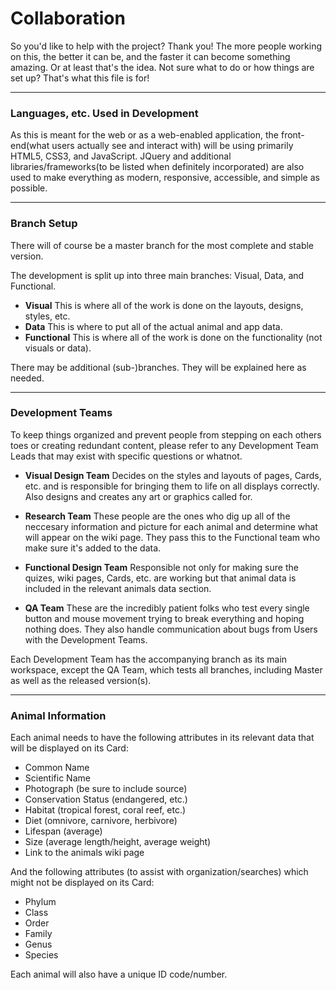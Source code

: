 # Collaboration
So you'd like to help with the project? Thank you! The more people working on this, the better it can be, and the faster 
it can become something amazing. Or at least that's the idea. Not sure what to do or how things are set up? 
That's what this file is for!

---
### Languages, etc. Used in Development
As this is meant for the web or as a web-enabled application, the front-end(what users actually see and interact with) will be using primarily HTML5, CSS3, and JavaScript. JQuery and additional libraries/frameworks(to be listed when definitely incorporated) are also used to make everything as modern, responsive, accessible, and simple as possible.

---
### Branch Setup
There will of course be a master branch for the most complete and stable version.

The development is split up into three main branches: Visual, Data, and Functional.

- **Visual** 
This is where all of the work is done on the layouts, designs, styles, etc.
- **Data**
This is where to put all of the actual animal and app data.
- **Functional**
This is where all of the work is done on the functionality (not visuals or data).

There may be additional (sub-)branches. They will be explained here as needed.

---
### Development Teams
To keep things organized and prevent people from stepping on each others toes or creating redundant content, please refer to any Development Team Leads that may exist with specific questions or whatnot.

- **Visual Design Team**
Decides on the styles and layouts of pages, Cards, etc. and is responsible for bringing them to life on all displays correctly. Also designs and creates any art or graphics called for.

- **Research Team**
These people are the ones who dig up all of the neccesary information and picture for each animal and determine what will appear on the wiki page. They pass this to the Functional team who make sure it's added to the data.

- **Functional Design Team**
Responsible not only for making sure the quizes, wiki pages, Cards, etc. are working but that animal data is included in the relevant animals data section. 

- **QA Team**
These are the incredibly patient folks who test every single button and mouse movement trying to break everything and hoping nothing does. They also handle communication about bugs from Users with the Development Teams.

Each Development Team has the accompanying branch as its main workspace, except the QA Team, which tests all branches, including Master as well as the released version(s).

---
### Animal Information
Each animal needs to have the following attributes in its relevant data that will be displayed on its Card:
- Common Name
- Scientific Name
- Photograph (be sure to include source)
- Conservation Status (endangered, etc.)
- Habitat (tropical forest, coral reef, etc.)
- Diet (omnivore, carnivore, herbivore)
- Lifespan (average)
- Size (average length/height, average weight)
- Link to the animals wiki page

And the following attributes (to assist with organization/searches) which might not be displayed on its Card:
- Phylum
- Class
- Order
- Family
- Genus
- Species

Each animal will also have a unique ID code/number.
